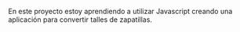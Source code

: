 En este proyecto estoy aprendiendo a utilizar Javascript creando una aplicación para convertir talles de zapatillas.
